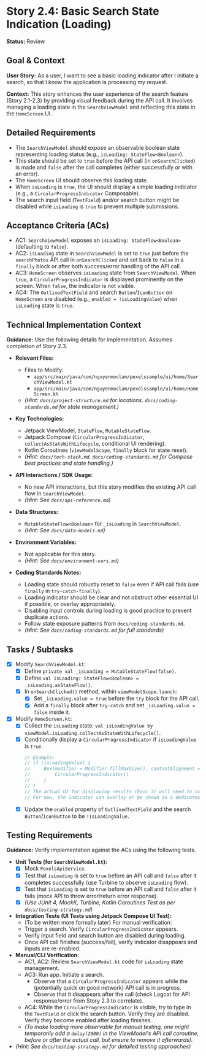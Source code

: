 # Story 2.4: Basic Search State Indication (Loading)

**Status:** Review

## Goal & Context

**User Story:** As a user, I want to see a basic loading indicator after I initiate a search, so that I know the application is processing my request.

**Context:** This story enhances the user experience of the search feature (Story 2.1-2.3) by providing visual feedback during the API call. It involves managing a loading state in the `SearchViewModel` and reflecting this state in the `HomeScreen` UI.

## Detailed Requirements

* The `SearchViewModel` should expose an observable boolean state representing loading status (e.g., `isLoading: StateFlow<Boolean>`).
* This state should be set to `true` before the API call (in `onSearchClicked`) is made and `false` after the call completes (either successfully or with an error).
* The `HomeScreen` UI should observe this loading state.
* When `isLoading` is `true`, the UI should display a simple loading indicator (e.g., a `CircularProgressIndicator` Composable).
* The search input field (`TextField`) and/or search button might be disabled while `isLoading` is `true` to prevent multiple submissions.

## Acceptance Criteria (ACs)

-   AC1: `SearchViewModel` exposes an `isLoading: StateFlow<Boolean>` (defaulting to `false`).
-   AC2: `isLoading` state in `SearchViewModel` is set to `true` just before the `searchPhotos` API call in `onSearchClicked` and set back to `false` in a `finally` block or after both success/error handling of the API call.
-   AC3: `HomeScreen` observes `isLoading` state from `SearchViewModel`. When `true`, a `CircularProgressIndicator` is displayed prominently on the screen. When `false`, the indicator is not visible.
-   AC4: The `OutlinedTextField` and search `Button`/`IconButton` on `HomeScreen` are disabled (e.g., `enabled = !isLoadingValue`) when `isLoading` state is `true`.

## Technical Implementation Context

**Guidance:** Use the following details for implementation. Assumes completion of Story 2.3.

-   **Relevant Files:**
    -   Files to Modify:
        -   `app/src/main/java/com/nguyenmoclam/pexelssample/ui/home/SearchViewModel.kt`
        -   `app/src/main/java/com/nguyenmoclam/pexelssample/ui/home/HomeScreen.kt`
    -   _(Hint: `docs/project-structure.md` for locations. `docs/coding-standards.md` for state management.)_

-   **Key Technologies:**
    -   Jetpack ViewModel, `StateFlow`, `MutableStateFlow`.
    -   Jetpack Compose (`CircularProgressIndicator`, `collectAsStateWithLifecycle`, conditional UI rendering).
    -   Kotlin Coroutines (`viewModelScope`, `finally` block for state reset).
    -   _(Hint: `docs/tech-stack.md`. `docs/coding-standards.md` for Compose best practices and state handling.)_

-   **API Interactions / SDK Usage:**
    -   No new API interactions, but this story modifies the existing API call flow in `SearchViewModel`.
    -   _(Hint: See `docs/api-reference.md`)_

-   **Data Structures:**
    -   `MutableStateFlow<Boolean>` for `_isLoading` in `SearchViewModel`.
    -   _(Hint: See `docs/data-models.md`)_

-   **Environment Variables:**
    -   Not applicable for this story.
    -   _(Hint: See `docs/environment-vars.md`)_

-   **Coding Standards Notes:**
    -   Loading state should robustly reset to `false` even if API call fails (use `finally` in `try-catch-finally`).
    -   Loading indicator should be clear and not obstruct other essential UI if possible, or overlay appropriately.
    -   Disabling input controls during loading is good practice to prevent duplicate actions.
    -   Follow state exposure patterns from `docs/coding-standards.md`.
    -   _(Hint: See `docs/coding-standards.md` for full standards)_

## Tasks / Subtasks

-   [x] Modify `SearchViewModel.kt`:
    -   [x] Define `private val _isLoading = MutableStateFlow(false)`.
    -   [x] Define `val isLoading: StateFlow<Boolean> = _isLoading.asStateFlow()`.
    -   [x] In `onSearchClicked()` method, within `viewModelScope.launch`:
        -   [x] Set `_isLoading.value = true` before the `try` block for the API call.
        -   [x] Add a `finally` block after `try-catch` and set `_isLoading.value = false` inside it.
-   [x] Modify `HomeScreen.kt`:
    -   [x] Collect the `isLoading` state: `val isLoadingValue by viewModel.isLoading.collectAsStateWithLifecycle()`.
    -   [x] Conditionally display a `CircularProgressIndicator` if `isLoadingValue` is `true`.
        ```kotlin
        // Example:
        // if (isLoadingValue) {
        //     Box(modifier = Modifier.fillMaxSize(), contentAlignment = Alignment.Center) {
        //         CircularProgressIndicator()
        //     }
        // }
        // The actual UI for displaying results (Epic 3) will need to consider this loading state too.
        // For now, the indicator can overlay or be shown in a dedicated space.
        ```
    -   [x] Update the `enabled` property of `OutlinedTextField` and the search `Button`/`IconButton` to be `!isLoadingValue`.

## Testing Requirements

**Guidance:** Verify implementation against the ACs using the following tests.
-   **Unit Tests (for `SearchViewModel.kt`):**
    -   [x] Mock `PexelsApiService`.
    -   [x] Test that `isLoading` is set to `true` before an API call and `false` after it completes successfully (use Turbine to observe `isLoading` flow).
    -   [x] Test that `isLoading` is set to `true` before an API call and `false` after it fails (mock API to throw error/return error response).
    -   [x] _(Use JUnit 4, MockK, Turbine, Kotlin Coroutines Test as per `docs/testing-strategy.md`)_
-   **Integration Tests (UI Tests using Jetpack Compose UI Test):**
    -   (To be written more formally later) For manual verification:
    -   Trigger a search. Verify `CircularProgressIndicator` appears.
    -   Verify input field and search button are disabled during loading.
    -   Once API call finishes (success/fail), verify indicator disappears and inputs are re-enabled.
-   **Manual/CLI Verification:**
    -   AC1, AC2: Review `SearchViewModel.kt` code for `isLoading` state management.
    -   AC3: Run app. Initiate a search.
        -   Observe that a `CircularProgressIndicator` appears while the (potentially quick on good network) API call is in progress.
        -   Observe that it disappears after the call (check Logcat for API response/error from Story 2.3 to correlate).
    -   AC4: While the `CircularProgressIndicator` is visible, try to type in the `TextField` or click the search button. Verify they are disabled. Verify they become enabled after loading finishes.
    -   *(To make loading more observable for manual testing, one might temporarily add a `delay(2000)` in the ViewModel's API call coroutine, before or after the actual call, but ensure to remove it afterwards).*
-   _(Hint: See `docs/testing-strategy.md` for detailed testing approaches)_

